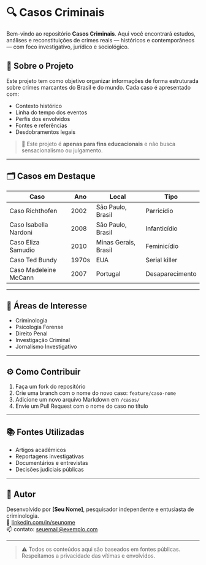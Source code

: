 # 🔍 Casos Criminais

Bem-vindo ao repositório **Casos Criminais**. Aqui você encontrará estudos, análises e reconstituições de crimes reais — históricos e contemporâneos — com foco investigativo, jurídico e sociológico.



## 📁 Sobre o Projeto

Este projeto tem como objetivo organizar informações de forma estruturada sobre crimes marcantes do Brasil e do mundo. Cada caso é apresentado com:

- Contexto histórico
- Linha do tempo dos eventos
- Perfis dos envolvidos
- Fontes e referências
- Desdobramentos legais

> 📌 Este projeto é **apenas para fins educacionais** e não busca sensacionalismo ou julgamento.

---

## 🗂 Casos em Destaque

| Caso | Ano | Local | Tipo |
|------|-----|-------|------|
| Caso Richthofen | 2002 | São Paulo, Brasil | Parricídio |
| Caso Isabella Nardoni | 2008 | São Paulo, Brasil | Infanticídio |
| Caso Eliza Samudio | 2010 | Minas Gerais, Brasil | Feminicídio |
| Caso Ted Bundy | 1970s | EUA | Serial killer |
| Caso Madeleine McCann | 2007 | Portugal | Desaparecimento |

---

## 🧠 Áreas de Interesse

- Criminologia
- Psicologia Forense
- Direito Penal
- Investigação Criminal
- Jornalismo Investigativo

---

## ⚙️ Como Contribuir

1. Faça um fork do repositório
2. Crie uma branch com o nome do novo caso: `feature/caso-nome`
3. Adicione um novo arquivo Markdown em `/casos/`
4. Envie um Pull Request com o nome do caso no título

---

## 📚 Fontes Utilizadas

- Artigos acadêmicos
- Reportagens investigativas
- Documentários e entrevistas
- Decisões judiciais públicas

---

## 👤 Autor

Desenvolvido por **[Seu Nome]**, pesquisador independente e entusiasta de criminologia.  
🔗 [linkedin.com/in/seunome](https://linkedin.com/in/seunome)  
📫 contato: seuemail@exemplo.com

---

> ⚠️ Todos os conteúdos aqui são baseados em fontes públicas. Respeitamos a privacidade das vítimas e envolvidos.

